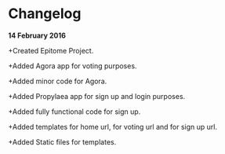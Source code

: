 # Changelog


**14 February 2016**

+Created Epitome Project.

+Added Agora app for voting purposes.

+Added minor code for Agora.

+Added Propylaea app for sign up and login purposes.

+Added fully functional code for sign up.

+Added templates for home url, for voting url and for sign up url.

+Added Static files for templates.
